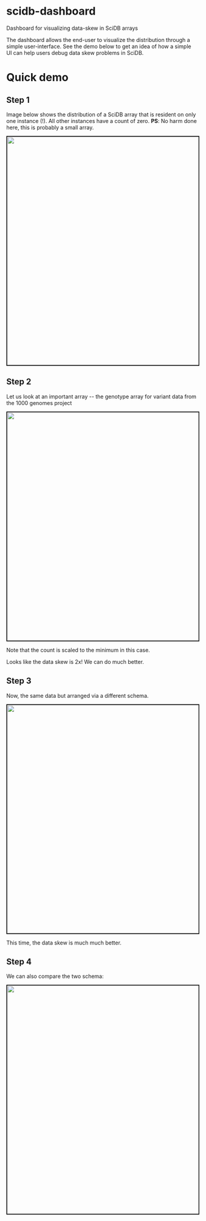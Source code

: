 # scidb-dashboard
Dashboard for visualizing data-skew in SciDB arrays

The dashboard allows the end-user to visualize the distribution through a simple user-interface. See the demo below to get an idea of how a simple UI can help users debug data skew problems in SciDB. 

# Quick demo

## Step 1

Image below shows the distribution of a SciDB array that is resident on only one instance (!). All other instances have a count of zero. 
**PS**: No harm done here, this is probably a small array.

<img src="https://cloud.githubusercontent.com/assets/13973052/20946265/0cc39fdc-bbd8-11e6-9dce-ac5b2a362c18.png" width="600" border="2">

## Step 2

Let us look at an important array -- the genotype array for variant data from the 1000 genomes project

<img src="https://cloud.githubusercontent.com/assets/13973052/20946277/18c5ef38-bbd8-11e6-8abd-28828db75612.png" width="600" border="2">

Note that the count is scaled to the minimum in this case. 

Looks like the data skew is 2x! We can do much better.

## Step 3

Now, the same data but arranged via a different schema. 

<img src="https://cloud.githubusercontent.com/assets/13973052/20946299/27f25a46-bbd8-11e6-8ff7-cd7f05ab363e.png" width="600" border="2">

This time, the data skew is much much better. 

## Step 4

We can also compare the two schema:

<img src="https://cloud.githubusercontent.com/assets/13973052/20946311/31a846ae-bbd8-11e6-8870-0c5ecd915c03.png" width="600" border="2">



